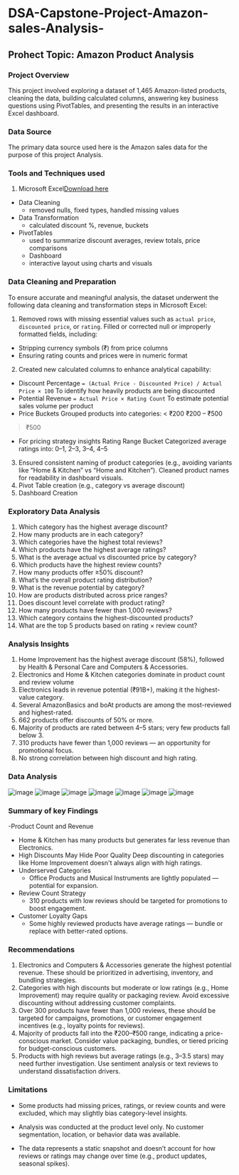 # DSA-Capstone-Project-Amazon-sales-Analysis-

## Prohect Topic: Amazon Product Analysis

### Project Overview
This project involved exploring a dataset of 1,465 Amazon-listed products, cleaning the data, building calculated columns, answering key business questions using PivotTables, and presenting the results in an interactive Excel dashboard.

### Data Source
The primary data source used here is the Amazon sales data for the purpose of this project Analysis.

### Tools and Techniques used

1. Microsoft Excel[Download here](https://www.microsoft.com/en-us/microsoft-365/excel)
- Data Cleaning
  -  removed nulls, fixed types, handled missing values
- Data Transformation
  -  calculated discount %, revenue, buckets
- PivotTables
  -  used to summarize discount averages, review totals, price comparisons
  -  Dashboard
  -  interactive layout using charts and visuals

### Data Cleaning and Preparation

To ensure accurate and meaningful analysis, the dataset underwent the following data cleaning and transformation steps in Microsoft Excel:

1. Removed rows with missing essential values such as `actual price`, `discounted price`, or `rating`.
Filled or corrected  null or improperly formatted fields, including:
  -  Stripping currency symbols (₹) from price columns
  -  Ensuring rating counts and prices were in numeric format
2. Created new calculated columns to enhance analytical capability:
 -  Discount Percentage
  `= (Actual Price - Discounted Price) / Actual Price × 100`
    To identify how heavily products are being discounted
  -  Potential Revenue
  `= Actual Price × Rating Count`
 To estimate potential sales volume per product
  -  Price Buckets
  Grouped products into categories:
< ₹200
₹200 – ₹500
> ₹500
  -  For pricing strategy insights
  Rating Range Bucket
  Categorized average ratings into:
 0–1, 2–3, 3–4, 4–5 
3. Ensured  consistent naming of product categories (e.g., avoiding variants like “Home & Kitchen” vs “Home and Kitchen”).
Cleaned product names for readability in dashboard visuals.
4. Pivot Table creation (e.g., category vs average discount)
5. Dashboard Creation

### Exploratory Data Analysis

1. Which category has the highest average discount?
2. How many products are in each category?
3. Which categories have the highest total reviews?
4. Which products have the highest average ratings?
5. What is the average actual vs discounted price by category?
6. Which products have the highest review counts?
7. How many products offer ≥50% discount?
8. What’s the overall product rating distribution?
9. What is the revenue potential by category?
10. How are products distributed across price ranges?
11. Does discount level correlate with product rating?
12. How many products have fewer than 1,000 reviews?
13. Which category contains the highest-discounted products?
14. What are the top 5 products based on rating × review count?

### Analysis Insights

1. Home Improvement has the highest average discount (58%), followed by Health & Personal Care and Computers & Accessories.
2. Electronics and Home & Kitchen categories dominate in product count and review volume
3. Electronics leads in revenue potential (₹91B+), making it the highest-value category.
4. Several AmazonBasics and boAt products are among the most-reviewed and highest-rated.
5. 662 products offer discounts of 50% or more.
6. Majority of products are rated between 4–5 stars; very few products fall below 3.
7. 310 products have fewer than 1,000 reviews — an opportunity for promotional focus.
8. No strong correlation between high discount and high rating.

### Data Analysis

![image](https://github.com/user-attachments/assets/5b037e55-9faa-4ff0-9029-f27ed545fd44)
![image](https://github.com/user-attachments/assets/9536654b-eba8-4a80-81d3-e5d2ddb7538d)
![image](https://github.com/user-attachments/assets/8c57e062-0056-444e-baef-2f7d536ecbd0)
![image](https://github.com/user-attachments/assets/acdd89ec-570d-4149-b6dd-2ba4dac65a4e)
![image](https://github.com/user-attachments/assets/c8d321ed-1ad2-4277-9c0b-cbdaace3b096)
![image](https://github.com/user-attachments/assets/80649eb5-fc4b-4aa0-bd76-66884f09e474)
![image](https://github.com/user-attachments/assets/9aafde96-1d7f-49b0-8770-44c29e6d2e7c)
	
### Summary of key Findings

-Product Count and Revenue
  -  Home & Kitchen has many products but generates far less revenue than Electronics.
  -  High Discounts May Hide Poor Quality
Deep discounting in categories like Home Improvement doesn't always align with high ratings.
- Underserved Categories
  -  Office Products and Musical Instruments are lightly populated — potential for expansion.
- Review Count Strategy
  -  310 products with low reviews should be targeted for promotions to boost engagement.
- Customer Loyalty Gaps
  -  Some highly reviewed products have average ratings — bundle or replace with better-rated options.

### Recommendations

1. Electronics and Computers & Accessories generate the highest potential revenue.
These should be prioritized in advertising, inventory, and bundling strategies.
2. Categories with high discounts but moderate or low ratings (e.g., Home Improvement) may require quality or packaging review.
Avoid excessive discounting without addressing customer complaints.
3. Over 300 products have fewer than 1,000 reviews, these should be targeted for campaigns, promotions, or customer engagement incentives (e.g., loyalty points for reviews).
4. Majority of products fall into the ₹200–₹500 range, indicating a price-conscious market.
Consider value packaging, bundles, or tiered pricing for budget-conscious customers.
5. Products with high reviews but average ratings (e.g., 3–3.5 stars) may need further investigation.
Use sentiment analysis or text reviews to understand dissatisfaction drivers.

### Limitations

- Some products had missing prices, ratings, or review counts and were excluded, which may slightly bias category-level insights.

- Analysis was conducted at the product level only.
No customer segmentation, location, or behavior data was available.

- The data represents a static snapshot and doesn’t account for how reviews or ratings may change over time (e.g., product updates, seasonal spikes).
